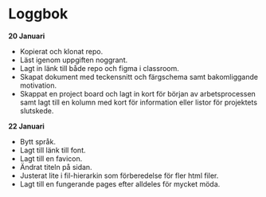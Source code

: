 # Loggbok

**20 Januari**
* Kopierat och klonat repo. 
* Läst igenom uppgiften noggrant.
* Lagt in länk till både repo och figma i classroom.
* Skapat dokument med teckensnitt och färgschema samt bakomliggande motivation.
* Skappat en project board och lagt in kort för början av arbetsprocessen samt lagt till en kolumn med kort för information eller listor för projektets slutskede. 

**22 Januari**
* Bytt språk.
* Lagt till länk till font.
* Lagt till en favicon.
* Ändrat titeln på sidan.
* Justerat lite i fil-hierarkin som förberedelse för fler html filer.
* Lagt till en fungerande pages efter alldeles för mycket möda.
